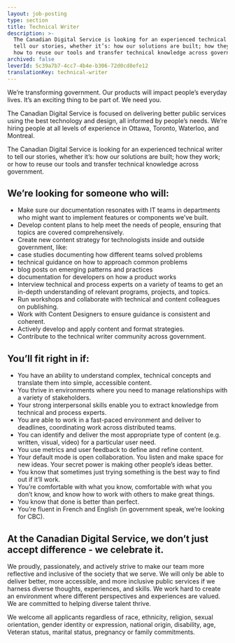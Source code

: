 ```yaml
---
layout: job-posting
type: section
title: Technical Writer
description: >-
  The Canadian Digital Service is looking for an experienced technical writer to
  tell our stories, whether it’s: how our solutions are built; how they work; or
  how to reuse our tools and transfer technical knowledge across government.
archived: false
leverId: 5c39a7b7-4cc7-4b4e-b306-72d0cd8efe12
translationKey: technical-writer
---
```

We’re transforming government. Our products will impact people’s everyday lives. It’s an exciting thing to be part of. We need you.

The Canadian Digital Service is focused on delivering better public services using the best technology and design, all informed by people’s needs. We’re hiring people at all levels of experience in Ottawa, Toronto, Waterloo, and Montreal.

The Canadian Digital Service is looking for an experienced technical writer to tell our stories, whether it’s: how our solutions are built; how they work; or how to reuse our tools and transfer technical knowledge across government.  
 
## We’re looking for someone who will:
* Make sure our documentation resonates with IT teams in departments who might want to implement features or components we’ve built.
* Develop content plans to help meet the needs of people, ensuring that topics are covered comprehensively.
* Create new content strategy for technologists inside and outside government, like:
 * case studies documenting how different teams solved problems
 * technical guidance on how to approach common problems
 * blog posts on emerging patterns and practices
 * documentation for developers on how a product works
* Interview technical and process experts on a variety of teams to get an in-depth understanding of relevant programs, projects, and topics.
* Run workshops and collaborate with technical and content colleagues on publishing.
* Work with Content Designers to ensure guidance is consistent and coherent.
* Actively develop and apply content and format strategies.
* Contribute to the technical writer community across government.

## You’ll fit right in if:

* You have an ability to understand complex, technical concepts and translate them into simple, accessible content.
* You thrive in environments where you need to manage relationships with a variety of stakeholders.
* Your strong interpersonal skills enable you to extract knowledge from technical and process experts.
* You are able to work in a fast-paced environment and deliver to deadlines, coordinating work across distributed teams.
* You can identify and deliver the most appropriate type of content (e.g. written, visual, video) for a particular user need.
* You use metrics and user feedback to define and refine content.
* Your default mode is open collaboration. You listen and make space for new ideas. Your secret power is making other people’s ideas better.
* You know that sometimes just trying something is the best way to find out if it’ll work.
* You’re comfortable with what you know, comfortable with what you don’t know, and know how to work with others to make great things.
* You know that done is better than perfect.
* You’re fluent in French and English (in government speak, we’re looking for CBC).

## At the Canadian Digital Service, we don’t just accept difference - we celebrate it.

We proudly, passionately, and actively strive to make our team more reflective and inclusive of the society that we serve. We will only be able to deliver better, more accessible, and more inclusive public services if we harness diverse thoughts, experiences, and skills. We work hard to create an environment where different perspectives and experiences are valued. We are committed to helping diverse talent thrive.

We welcome all applicants regardless of race, ethnicity, religion, sexual orientation, gender identity or expression, national origin, disability, age, Veteran status, marital status, pregnancy or family commitments.
